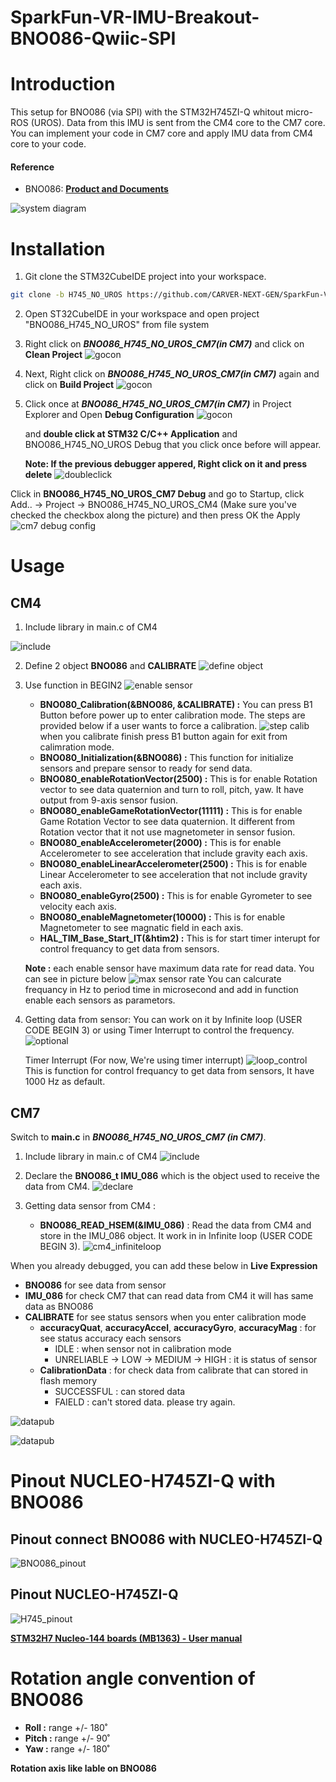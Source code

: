 # SparkFun-VR-IMU-Breakout-BNO086-Qwiic-SPI

# Introduction
This setup for BNO086 (via SPI) with the STM32H745ZI-Q whitout micro-ROS (UROS). Data from this IMU is sent from the CM4 core to the CM7 core. You can implement your code in CM7 core and apply IMU data from CM4 core to your code.

#### Reference 
- BNO086: **[Product and Documents](https://www.sparkfun.com/products/22857)**

![system diagram](image/system_diagram_no_uros.png)

# Installation

1. Git clone the STM32CubeIDE project into your workspace.
```bash
git clone -b H745_NO_UROS https://github.com/CARVER-NEXT-GEN/SparkFun-VR-IMU-Breakout-BNO086-Qwiic-SPI.git
```

2. Open ST32CubeIDE in your workspace and open project "BNO086_H745_NO_UROS" from file system

3. Right click on ***BNO086_H745_NO_UROS_CM7(in CM7)*** and click on **Clean Project**
![gocon](image/1.png)

4. Next, Right click on ***BNO086_H745_NO_UROS_CM7(in CM7)*** again and click on **Build Project**
![gocon](image/2.png)

5. Click once at ***BNO086_H745_NO_UROS_CM7(in CM7)*** in Project Explorer and Open **Debug Configuration** 
![gocon](image/3.png)

    
    and **double click at STM32 C/C++ Application** and BNO086_H745_NO_UROS Debug that you click once before will appear.
    
    **Note: If the previous debugger appered, Right click on it and press delete** 
![doubleclick](image/4.png)

Click in **BNO086_H745_NO_UROS_CM7 Debug** and go to Startup, click Add.. -> Project -> BNO086_H745_NO_UROS_CM4 (Make sure you've checked the checkbox along the picture) and then press OK the Apply
![cm7 debug config](image/5.png)


# Usage

## CM4

1. Include library in main.c of CM4

![include](image/include.png)


2. Define 2 object **BNO086** and **CALIBRATE**
![define object](image/begin_pv.png)

3. Use function in BEGIN2
![enable sensor](image/pvvarcm4.png)
    - **BNO080_Calibration(&BNO086, &CALIBRATE) :** You can press B1 Button before power up to enter calibration mode. The steps are provided below if a user wants to force a calibration.
    ![step calib](image/calibration_step.png)
    when you calibrate finish press B1 button again for exit from calimration mode.
    - **BNO080_Initialization(&BNO086) :** This function for initialize sensors and prepare sensor to ready for send data.
    - **BNO080_enableRotationVector(2500) :** This is for enable Rotation vector to see data quaternion and turn to roll, pitch, yaw. It have output from 9-axis sensor fusion.
    - **BNO080_enableGameRotationVector(11111) :** This is for enable Game Rotation Vector to see data quaternion. It different from Rotation vector that it not use  magnetometer in sensor fusion. 
    - **BNO080_enableAccelerometer(2000) :** This is for enable Accelerometer to see acceleration that include gravity each axis. 
    - **BNO080_enableLinearAccelerometer(2500) :** This is for enable Linear Accelerometer to see acceleration that not include gravity each axis. 
    - **BNO080_enableGyro(2500) :** This is for enable Gyrometer to see velocity each axis.
    - **BNO080_enableMagnetometer(10000) :** This is for enable Magnetometer to see magnatic field in each axis.
    - **HAL_TIM_Base_Start_IT(&htim2) :** This is for start timer interupt for control frequancy to get data from sensors.

    **Note :** each enable sensor have maximum data rate for read data. You can see in picture below
    ![max sensor rate](image/max_sensor_rate.png)
    You can calcurate frequancy in Hz to period time in microsecond and add in function enable each sensors as parametors.

4. Getting data from sensor: You can work on it by Infinite loop (USER CODE BEGIN 3) or using Timer Interrupt to control the frequency. 
![optional](image/Nouros_infiniteloop.png)

    Timer Interrupt (For now, We're using timer interrupt)
![loop_control](image/Nouros_loop_control.png)
This is function for control frequancy to get data from sensors, It have 1000 Hz as default.

## CM7
Switch to **main.c** in ***BNO086_H745_NO_UROS_CM7 (in CM7)***. 

1. Include library in main.c of CM4
![include](image/include.png)

2. Declare the **BNO086_t IMU_086** which is the object used to receive the data from CM4.
![declare](image/declare_IMU_086.png)

3. Getting data sensor from CM4 : 
    - **BNO086_READ_HSEM(&IMU_086)** : Read the data from CM4 and store in the IMU_086 object. It work in in Infinite loop (USER CODE BEGIN 3).
![cm4_infiniteloop](image/Nouros_Infiniteloop_cm4.png)

When you already debugged, you can add these below in **Live Expression**
   - **BNO086** for see data from sensor
   - **IMU_086** for check CM7 that can read data from CM4 it will has same data as BNO086
   - **CALIBRATE**  for see status sensors when you enter calibration mode
        - **accuracyQuat**, **accuracyAccel**, **accuracyGyro**, **accuracyMag** : for see status accuracy each sensors
            - IDLE : when sensor not in calibration mode
            - UNRELIABLE -> LOW -> MEDIUM -> HIGH : it is status of sensor
        - **CalibrationData** : for check data from calibrate that can stored in flash memory
            - SUCCESSFUL : can stored data
            - FAIELD : can't stored data. please try again.

![datapub](image/liveExp1.png)

![datapub](image/LiveExp2.png)

# Pinout NUCLEO-H745ZI-Q with BNO086
## Pinout connect BNO086 with NUCLEO-H745ZI-Q
![BNO086_pinout](image/BNO086_pinout.png)
## Pinout NUCLEO-H745ZI-Q
![H745_pinout](image/H745_pinout.png)

[**STM32H7 Nucleo-144 boards (MB1363) - User manual**](https://www.st.com/resource/en/user_manual/um2408-stm32h7-nucleo144-boards-mb1363-stmicroelectronics.pdf)

# Rotation angle convention of BNO086
- **Roll :** range +/- 180˚
- **Pitch :** range +/- 90˚
-  **Yaw :** range +/- 180˚

**Rotation axis like lable on BNO086**